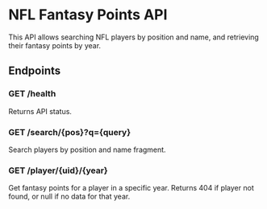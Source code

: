 # NFL Fantasy Points API

This API allows searching NFL players by position and name, and retrieving their fantasy points by year.

## Endpoints

### GET /health  
Returns API status.

### GET /search/{pos}?q={query}  
Search players by position and name fragment.

### GET /player/{uid}/{year}  
Get fantasy points for a player in a specific year. Returns 404 if player not found, or null if no data for that year.
